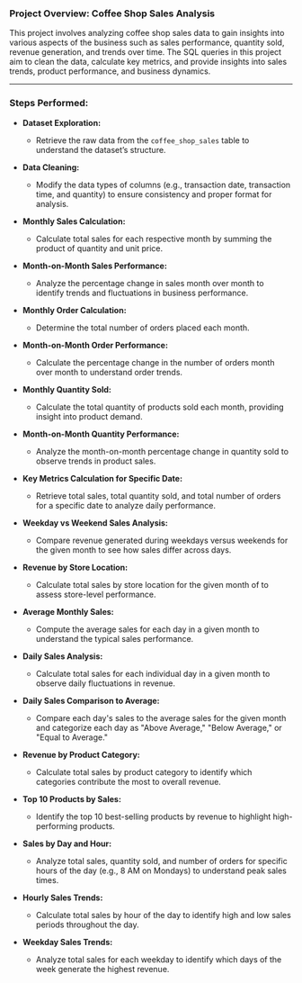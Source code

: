 ### **Project Overview: Coffee Shop Sales Analysis**

This project involves analyzing coffee shop sales data to gain insights into various aspects of the business such as sales performance, quantity sold, revenue generation, and trends over time. The SQL queries in this project aim to clean the data, calculate key metrics, and provide insights into sales trends, product performance, and business dynamics.

---

### **Steps Performed:**

- **Dataset Exploration:**
  - Retrieve the raw data from the `coffee_shop_sales` table to understand the dataset’s structure.

- **Data Cleaning:**
  - Modify the data types of columns (e.g., transaction date, transaction time, and quantity) to ensure consistency and proper format for analysis.

- **Monthly Sales Calculation:**
  - Calculate total sales for each respective month by summing the product of quantity and unit price.

- **Month-on-Month Sales Performance:**
  - Analyze the percentage change in sales month over month to identify trends and fluctuations in business performance.

- **Monthly Order Calculation:**
  - Determine the total number of orders placed each month.

- **Month-on-Month Order Performance:**
  - Calculate the percentage change in the number of orders month over month to understand order trends.

- **Monthly Quantity Sold:**
  - Calculate the total quantity of products sold each month, providing insight into product demand.

- **Month-on-Month Quantity Performance:**
  - Analyze the month-on-month percentage change in quantity sold to observe trends in product sales.

- **Key Metrics Calculation for Specific Date:**
  - Retrieve total sales, total quantity sold, and total number of orders for a specific date to analyze daily performance.

- **Weekday vs Weekend Sales Analysis:**
  - Compare revenue generated during weekdays versus weekends for the given month to see how sales differ across days.

- **Revenue by Store Location:**
  - Calculate total sales by store location for the given month of to assess store-level performance.

- **Average Monthly Sales:**
  - Compute the average sales for each day in a given month to understand the typical sales performance.

- **Daily Sales Analysis:**
  - Calculate total sales for each individual day in a given month to observe daily fluctuations in revenue.

- **Daily Sales Comparison to Average:**
  - Compare each day's sales to the average sales for the given month and categorize each day as "Above Average," "Below Average," or "Equal to Average."

- **Revenue by Product Category:**
  - Calculate total sales by product category to identify which categories contribute the most to overall revenue.

- **Top 10 Products by Sales:**
  - Identify the top 10 best-selling products by revenue to highlight high-performing products.

- **Sales by Day and Hour:**
  - Analyze total sales, quantity sold, and number of orders for specific hours of the day (e.g., 8 AM on Mondays) to understand peak sales times.

- **Hourly Sales Trends:**
  - Calculate total sales by hour of the day to identify high and low sales periods throughout the day.

- **Weekday Sales Trends:**
  - Analyze total sales for each weekday to identify which days of the week generate the highest revenue.
